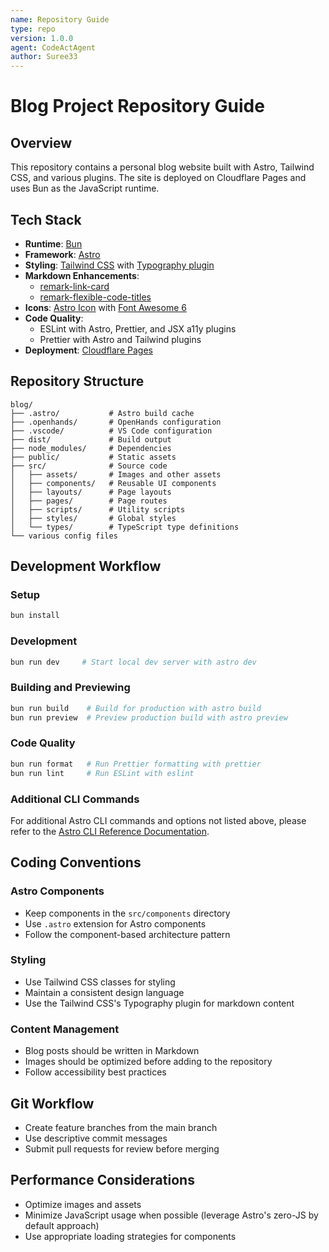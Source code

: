 ```yaml
---
name: Repository Guide
type: repo
version: 1.0.0
agent: CodeActAgent
author: Suree33
---
```


# Blog Project Repository Guide

## Overview

This repository contains a personal blog website built with Astro, Tailwind CSS, and various plugins. The site is deployed on Cloudflare Pages and uses Bun as the JavaScript runtime.

## Tech Stack

- **Runtime**: [Bun](https://bun.sh/)
- **Framework**: [Astro](https://astro.build/)
- **Styling**: [Tailwind CSS](https://tailwindcss.com/) with [Typography plugin](https://github.com/tailwindlabs/tailwindcss-typography)
- **Markdown Enhancements**:
  - [remark-link-card](https://github.com/gladevise/remark-link-card)
  - [remark-flexible-code-titles](https://github.com/ipikuka/remark-flexible-code-titles)
- **Icons**: [Astro Icon](https://www.astroicon.dev/) with [Font Awesome 6](https://fontawesome.com/)
- **Code Quality**:
  - ESLint with Astro, Prettier, and JSX a11y plugins
  - Prettier with Astro and Tailwind plugins
- **Deployment**: [Cloudflare Pages](https://pages.cloudflare.com/)

## Repository Structure

```
blog/
├── .astro/           # Astro build cache
├── .openhands/       # OpenHands configuration
├── .vscode/          # VS Code configuration
├── dist/             # Build output
├── node_modules/     # Dependencies
├── public/           # Static assets
├── src/              # Source code
│   ├── assets/       # Images and other assets
│   ├── components/   # Reusable UI components
│   ├── layouts/      # Page layouts
│   ├── pages/        # Page routes
│   ├── scripts/      # Utility scripts
│   ├── styles/       # Global styles
│   └── types/        # TypeScript type definitions
└── various config files
```

## Development Workflow

### Setup

```bash
bun install
```

### Development

```bash
bun run dev     # Start local dev server with astro dev
```

### Building and Previewing

```bash
bun run build    # Build for production with astro build
bun run preview  # Preview production build with astro preview
```

### Code Quality

```bash
bun run format   # Run Prettier formatting with prettier
bun run lint     # Run ESLint with eslint
```

### Additional CLI Commands

For additional Astro CLI commands and options not listed above, please refer to the [Astro CLI Reference Documentation](https://docs.astro.build/ja/reference/cli-reference/).

## Coding Conventions

### Astro Components

- Keep components in the `src/components` directory
- Use `.astro` extension for Astro components
- Follow the component-based architecture pattern

### Styling

- Use Tailwind CSS classes for styling
- Maintain a consistent design language
- Use the Tailwind CSS's Typography plugin for markdown content

### Content Management

- Blog posts should be written in Markdown
- Images should be optimized before adding to the repository
- Follow accessibility best practices

## Git Workflow

- Create feature branches from the main branch
- Use descriptive commit messages
- Submit pull requests for review before merging

## Performance Considerations

- Optimize images and assets
- Minimize JavaScript usage when possible (leverage Astro's zero-JS by default approach)
- Use appropriate loading strategies for components
